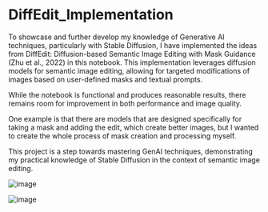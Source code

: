 # DiffEdit_Implementation
To showcase and further develop my knowledge of Generative AI techniques, particularly with Stable Diffusion, I have implemented the ideas from DiffEdit: Diffusion-based Semantic Image Editing with Mask Guidance (Zhu et al., 2022) in this notebook. This implementation leverages diffusion models for semantic image editing, allowing for targeted modifications of images based on user-defined masks and textual prompts.

While the notebook is functional and produces reasonable results, there remains room for improvement in both performance and image quality.

One example is that there are models that are designed specifically for taking a mask and adding the edit, which create better images, but I wanted to create the whole process of mask creation and processing myself.

This project is a step towards mastering GenAI techniques, demonstrating my practical knowledge of Stable Diffusion in the context of semantic image editing.

![image](https://github.com/user-attachments/assets/6a0a7318-762b-44a7-b1e3-26e7be9d60ec)

![image](https://github.com/user-attachments/assets/bfa9b4d8-a053-46b5-8784-8e64f5d02f09)
